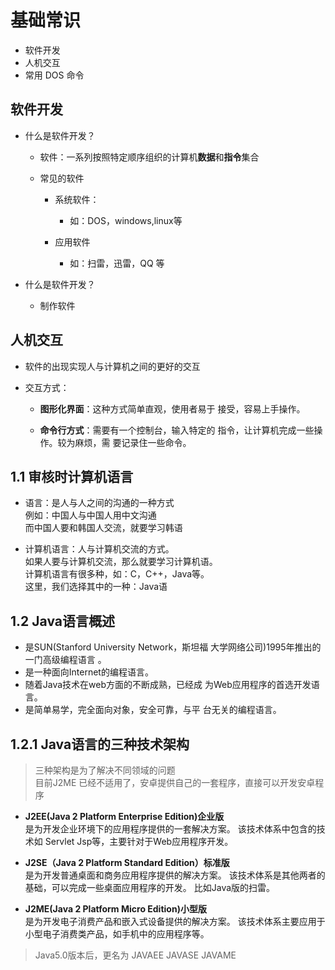 # 基础常识

* 软件开发
* 人机交互
* 常用 DOS 命令

## 软件开发

* 什么是软件开发？
 
  * 软件：一系列按照特定顺序组织的计算机**数据**和**指令**集合
  * 常见的软件
    
    * 系统软件：
        
        * 如：DOS，windows,linux等
    * 应用软件
        
        * 如：扫雷，迅雷，QQ 等
 * 什么是软件开发？
    
    * 制作软件

## 人机交互

* 软件的出现实现人与计算机之间的更好的交互

* 交互方式：

    * **图形化界面**：这种方式简单直观，使用者易于
    接受，容易上手操作。

    * **命令行方式**：需要有一个控制台，输入特定的
    指令，让计算机完成一些操作。较为麻烦，需
    要记录住一些命令。

## 1.1 审核时计算机语言

* 语言：是人与人之间的沟通的一种方式  
    例如：中国人与中国人用中文沟通  
    而中国人要和韩国人交流，就要学习韩语  

* 计算机语言：人与计算机交流的方式。  
如果人要与计算机交流，那么就要学习计算机语。  
计算机语言有很多种，如：C，C++，Java等。  
这里，我们选择其中的一种：Java语  

## 1.2 Java语言概述

* 是SUN(Stanford University Network，斯坦福
大学网络公司)1995年推出的一门高级编程语言
。
* 是一种面向Internet的编程语言。
* 随着Java技术在web方面的不断成熟，已经成
为Web应用程序的首选开发语言。
* 是简单易学，完全面向对象，安全可靠，与平
台无关的编程语言。

## 1.2.1 Java语言的三种技术架构
> 三种架构是为了解决不同领域的问题  
目前J2ME 已经不适用了，安卓提供自己的一套程序，直接可以开发安卓程序


* **J2EE(Java 2 Platform Enterprise Edition)企业版**  
是为开发企业环境下的应用程序提供的一套解决方案。
该技术体系中包含的技术如 Servlet Jsp等，主要针对于Web应用程序开发。

* **J2SE（Java 2 Platform Standard Edition）标准版**  
是为开发普通桌面和商务应用程序提供的解决方案。
该技术体系是其他两者的基础，可以完成一些桌面应用程序的开发。
比如Java版的扫雷。

* **J2ME(Java 2 Platform Micro Edition)小型版**  
是为开发电子消费产品和嵌入式设备提供的解决方案。
该技术体系主要应用于小型电子消费类产品，如手机中的应用程序等。

> Java5.0版本后，更名为 JAVAEE JAVASE JAVAME